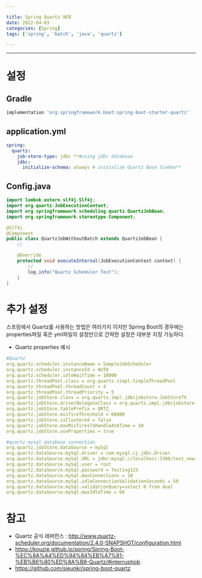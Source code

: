 ```yaml
---

title: Spring Quartz 예제
date: 2022-04-03
categories: [Spring]  
tags: ['spring', 'batch', 'java', 'quartz']  

---
```


***

# 설정

## Gradle

```groovy
implementation 'org.springframework.boot:spring-boot-starter-quartz'
```

## application.yml

```yaml
spring:
  quartz:
    job-store-type: jdbc **#using jdbc database
	jdbc:
	  initialize-schema: always # initialize Quartz Base Scehma**
```

## Config.java

```Java
import lombok.extern.slf4j.Slf4j;
import org.quartz.JobExecutionContext;
import org.springframework.scheduling.quartz.QuartzJobBean;
import org.springframework.stereotype.Component;

@Slf4j
@Component
public class QuartzJobWithoutBatch extends QuartzJobBean {
    //

    @Override
    protected void executeInternal(JobExecutionContext context) {
        //
        log.info("Quartz Scheduler Test");
    }
}
```

# 추가 설정
스프링에서 Quartz를 사용하는 방법은 여러가지 이지만 Spring Boot의 경우에는 properties파일 혹은 yml파일의 설정만으로 간략한 설정은 대부분 지정 가능하다.

- Quartz properties 예시

```Yaml
#Quartz
org.quartz.scheduler.instanceName = SampleJobScheduler
org.quartz.scheduler.instanceId = AUTO
org.quartz.scheduler.idleWaitTime = 10000
org.quartz.threadPool.class = org.quartz.simpl.SimpleThreadPool
org.quartz.threadPool.threadCount = 4
org.quartz.threadPool.threadPriority = 5
org.quartz.jobStore.class = org.quartz.impl.jdbcjobstore.JobStoreTX
org.quartz.jobStore.driverDelegateClass = org.quartz.impl.jdbcjobstore.StdJDBCDelegate
org.quartz.jobStore.tablePrefix = QRTZ_
org.quartz.jobStore.misfireThreshold = 60000
org.quartz.jobStore.isClustered = false
org.quartz.jobStore.maxMisfiresToHandleAtATime = 10
org.quartz.jobStore.useProperties = true

#quartz mysql database connection
org.quartz.jobStore.dataSource = mySql
org.quartz.dataSource.mySql.driver = com.mysql.cj.jdbc.Driver
org.quartz.dataSource.mySql.URL = jdbc:mysql://localhost:3306/test_new_database
org.quartz.dataSource.mySql.user = root
org.quartz.dataSource.mySql.password = Testing123
org.quartz.dataSource.mySql.maxConnections = 10
org.quartz.dataSource.mySql.idleConnectionValidationSeconds = 50
org.quartz.dataSource.mySql.validationQuery=select 0 from dual
org.quartz.dataSource.mySql.maxIdleTime = 60
```

# 참고
- Quartz 공식 래퍼런스 : http://www.quartz-scheduler.org/documentation/2.4.0-SNAPSHOT/configuration.html
- https://kouzie.github.io/spring/Spring-Boot-%EC%8A%A4%ED%94%84%EB%A7%81-%EB%B6%80%ED%8A%B8-Quartz/#interruptjob
- https://github.com/sieunkr/spring-boot-quartz
